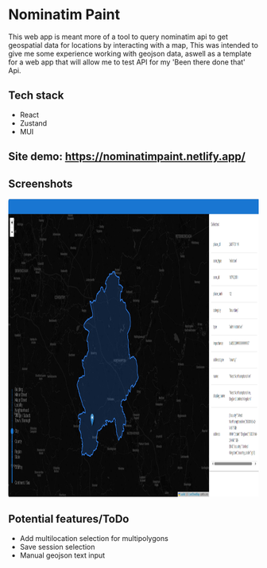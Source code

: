 # Nominatim Paint
This web app is meant more of a tool to query nominatim api to get geospatial data for locations by interacting with a map, This was intended to give me some experience working with geojson data, aswell as a template for a web app that will allow me to test API for my 'Been there done that' Api.
## Tech stack
- React
- Zustand
- MUI

## Site demo: https://nominatimpaint.netlify.app/

## Screenshots

<img src="FullAppExample.png" height="600">

## Potential features/ToDo

- Add multilocation selection for multipolygons
- Save session selection
- Manual geojson text input